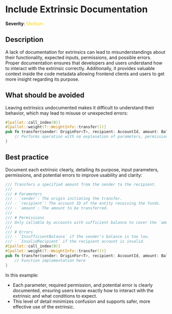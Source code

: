 # Include Extrinsic Documentation

**Severity**: <span style="color:gold;">Medium</span>

## Description

A lack of documentation for extrinsics can lead to misunderstandings about their functionality, expected inputs,
permissions, and possible errors. Proper documentation ensures that developers and users understand how to interact with
the extrinsic correctly. Additionally, it provides valuable context inside the code metadata allowing frontend clients
and users to get more insight regarding its purpose.

## What should be avoided

Leaving extrinsics undocumented makes it difficult to understand their behavior, which may lead to misuse or unexpected
errors:

```rust
#[pallet::call_index(0)]
#[pallet::weight(T::WeightInfo::transfer())]
pub fn transfer(sender: OriginFor<T>, recipient: AccountId, amount: BalanceOf<T>) {
    // Performs operation with no explanation of parameters, permissions, or errors
}
```

## Best practice

Document each extrinsic clearly, detailing its purpose, input parameters, permissions, and potential errors to improve
usability and clarity:

```rust
/// Transfers a specified amount from the sender to the recipient.
///
/// # Parameters
/// - `sender`: The origin initiating the transfer.
/// - `recipient`: The account ID of the entity receiving the funds.
/// - `amount`: The amount to be transferred.
///
/// # Permissions
/// Only callable by accounts with sufficient balance to cover the `amount`.
///
/// # Errors
/// - `InsufficientBalance` if the sender's balance is too low.
/// - `InvalidRecipient` if the recipient account is invalid.
#[pallet::call_index(0)]
#[pallet::weight(T::WeightInfo::transfer())]
pub fn transfer(sender: OriginFor<T>, recipient: AccountId, amount: BalanceOf<T>) -> DispatchResult {
    // Function implementation here
}
```

In this example:

- Each parameter, required permission, and potential error is clearly documented, ensuring users know exactly how to
  interact with the extrinsic and what conditions to expect.
- This level of detail minimizes confusion and supports safer, more effective use of the extrinsic.
